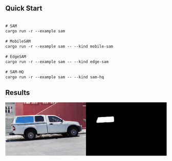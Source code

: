 ## Quick Start

```Shell

# SAM
cargo run -r --example sam

# MobileSAM
cargo run -r --example sam -- --kind mobile-sam

# EdgeSAM
cargo run -r --example sam -- --kind edge-sam

# SAM-HQ
cargo run -r --example sam -- --kind sam-hq
```


## Results

![](./demo.png)
